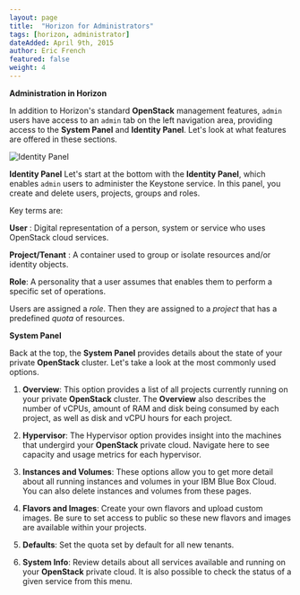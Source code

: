 ```yaml
---
layout: page
title:  "Horizon for Administrators"
tags: [horizon, administrator]
dateAdded: April 9th, 2015
author: Eric French
featured: false
weight: 4
---
```


**Administration in Horizon**

In addition to Horizon's standard **OpenStack** management features, `admin` users have access to an `admin` tab on the left navigation area, providing access to the **System Panel** and **Identity Panel**. Let's look at what features are offered in these sections.

![Identity Panel]({{site.baseurl}}/img/Identity_Panel.png)

**Identity Panel**
Let's start at the bottom with the **Identity Panel**, which enables `admin` users to administer the Keystone service. In this panel, you create and delete users, projects, groups and roles.

Key terms are:

**User** : Digital representation of a person, system or service who uses OpenStack cloud services.

**Project/Tenant** : A container used to group or isolate resources and/or identity objects.

**Role**: A personality that a user assumes that enables them to perform a specific set of operations.

Users are assigned a *role*. Then they are assigned to a *project* that has a predefined *quota* of resources.

**System Panel**

Back at the top, the **System Panel** provides details about the state of your private **OpenStack** cluster. Let's take a look at the most commonly used options.

1. **Overview**: This option provides a list of all projects currently running on your private **OpenStack** cluster. The **Overview** also describes the number of vCPUs, amount of RAM and disk being consumed by each project, as well as disk and vCPU hours for each project.

2. **Hypervisor**: The Hypervisor option provides insight into the machines that undergird your **OpenStack** private cloud. Navigate here to see capacity and usage metrics for each hypervisor.

3. **Instances and Volumes**: These options allow you to get more detail about all running instances and volumes in your IBM Blue Box Cloud. You can also delete instances and volumes from these pages.

4. **Flavors and Images**: Create your own flavors and upload custom images. Be sure to set access to public so these new flavors and images are available within your projects.

5. **Defaults**: Set the quota set by default for all new tenants.

6. **System Info**: Review details about all services available and running on your **OpenStack** private cloud. It is also possible to check the status of a given service from this menu.

